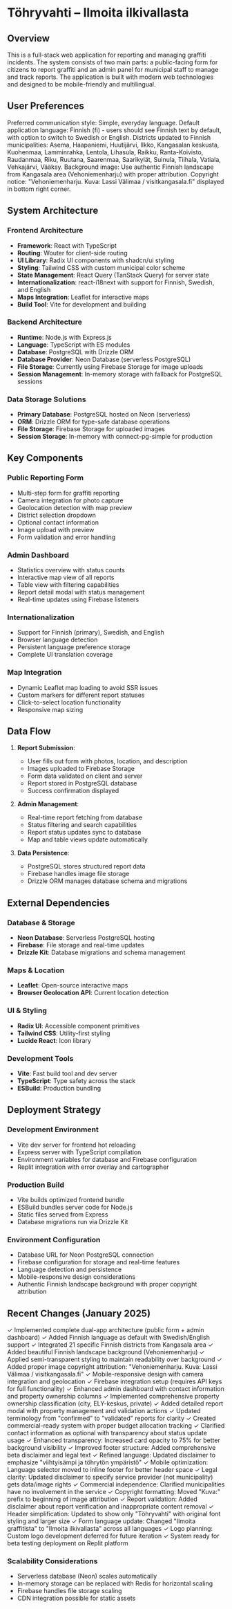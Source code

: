 # Töhryvahti – Ilmoita ilkivallasta

## Overview

This is a full-stack web application for reporting and managing graffiti incidents. The system consists of two main parts: a public-facing form for citizens to report graffiti and an admin panel for municipal staff to manage and track reports. The application is built with modern web technologies and designed to be mobile-friendly and multilingual.

## User Preferences

Preferred communication style: Simple, everyday language.
Default application language: Finnish (fi) - users should see Finnish text by default, with option to switch to Swedish or English.
Districts updated to Finnish municipalities: Asema, Haapaniemi, Huutijärvi, Ilkko, Kangasalan keskusta, Kuohenmaa, Lamminrahka, Lentola, Lihasula, Raikku, Ranta-Koivisto, Raudanmaa, Riku, Ruutana, Saarenmaa, Saarikylät, Suinula, Tiihala, Vatiala, Vehkajärvi, Vääksy.
Background image: Use authentic Finnish landscape from Kangasala area (Vehoniemenharju) with proper attribution.
Copyright notice: "Vehoniemenharju. Kuva: Lassi Välimaa / visitkangasala.fi" displayed in bottom right corner.

## System Architecture

### Frontend Architecture
- **Framework**: React with TypeScript
- **Routing**: Wouter for client-side routing
- **UI Library**: Radix UI components with shadcn/ui styling
- **Styling**: Tailwind CSS with custom municipal color scheme
- **State Management**: React Query (TanStack Query) for server state
- **Internationalization**: react-i18next with support for Finnish, Swedish, and English
- **Maps Integration**: Leaflet for interactive maps
- **Build Tool**: Vite for development and building

### Backend Architecture
- **Runtime**: Node.js with Express.js
- **Language**: TypeScript with ES modules
- **Database**: PostgreSQL with Drizzle ORM
- **Database Provider**: Neon Database (serverless PostgreSQL)
- **File Storage**: Currently using Firebase Storage for image uploads
- **Session Management**: In-memory storage with fallback for PostgreSQL sessions

### Data Storage Solutions
- **Primary Database**: PostgreSQL hosted on Neon (serverless)
- **ORM**: Drizzle ORM for type-safe database operations
- **File Storage**: Firebase Storage for uploaded images
- **Session Storage**: In-memory with connect-pg-simple for production

## Key Components

### Public Reporting Form
- Multi-step form for graffiti reporting
- Camera integration for photo capture
- Geolocation detection with map preview
- District selection dropdown
- Optional contact information
- Image upload with preview
- Form validation and error handling

### Admin Dashboard
- Statistics overview with status counts
- Interactive map view of all reports
- Table view with filtering capabilities
- Report detail modal with status management
- Real-time updates using Firebase listeners

### Internationalization
- Support for Finnish (primary), Swedish, and English
- Browser language detection
- Persistent language preference storage
- Complete UI translation coverage

### Map Integration
- Dynamic Leaflet map loading to avoid SSR issues
- Custom markers for different report statuses
- Click-to-select location functionality
- Responsive map sizing

## Data Flow

1. **Report Submission**:
   - User fills out form with photos, location, and description
   - Images uploaded to Firebase Storage
   - Form data validated on client and server
   - Report stored in PostgreSQL database
   - Success confirmation displayed

2. **Admin Management**:
   - Real-time report fetching from database
   - Status filtering and search capabilities
   - Report status updates sync to database
   - Map and table views update automatically

3. **Data Persistence**:
   - PostgreSQL stores structured report data
   - Firebase handles image file storage
   - Drizzle ORM manages database schema and migrations

## External Dependencies

### Database & Storage
- **Neon Database**: Serverless PostgreSQL hosting
- **Firebase**: File storage and real-time updates
- **Drizzle Kit**: Database migrations and schema management

### Maps & Location
- **Leaflet**: Open-source interactive maps
- **Browser Geolocation API**: Current location detection

### UI & Styling
- **Radix UI**: Accessible component primitives
- **Tailwind CSS**: Utility-first styling
- **Lucide React**: Icon library

### Development Tools
- **Vite**: Fast build tool and dev server
- **TypeScript**: Type safety across the stack
- **ESBuild**: Production bundling

## Deployment Strategy

### Development Environment
- Vite dev server for frontend hot reloading
- Express server with TypeScript compilation
- Environment variables for database and Firebase configuration
- Replit integration with error overlay and cartographer

### Production Build
- Vite builds optimized frontend bundle
- ESBuild bundles server code for Node.js
- Static files served from Express
- Database migrations run via Drizzle Kit

### Environment Configuration
- Database URL for Neon PostgreSQL connection
- Firebase configuration for storage and real-time features
- Language detection and persistence
- Mobile-responsive design considerations
- Authentic Finnish landscape background with proper copyright attribution

## Recent Changes (January 2025)

✓ Implemented complete dual-app architecture (public form + admin dashboard)
✓ Added Finnish language as default with Swedish/English support
✓ Integrated 21 specific Finnish districts from Kangasala area
✓ Added beautiful Finnish landscape background (Vehoniemenharju)
✓ Applied semi-transparent styling to maintain readability over background
✓ Added proper image copyright attribution: "Vehoniemenharju. Kuva: Lassi Välimaa / visitkangasala.fi"
✓ Mobile-responsive design with camera integration and geolocation
✓ Firebase integration setup (requires API keys for full functionality)
✓ Enhanced admin dashboard with contact information and property ownership columns
✓ Implemented comprehensive property ownership classification (city, ELY-keskus, private)
✓ Added detailed report modal with property management and validation actions
✓ Updated terminology from "confirmed" to "validated" reports for clarity
✓ Created commercial-ready system with proper budget allocation tracking
✓ Clarified contact information as optional with transparency about status update usage
✓ Enhanced transparency: Increased card opacity to 75% for better background visibility
✓ Improved footer structure: Added comprehensive beta disclaimer and legal text
✓ Refined language: Updated disclaimer to emphasize "viihtyisämpi ja töhrytön ympäristö" 
✓ Mobile optimization: Language selector moved to inline footer for better header space
✓ Legal clarity: Updated disclaimer to specify service provider (not municipality) gets data/image rights
✓ Commercial independence: Clarified municipalities have no involvement in the service
✓ Copyright formatting: Moved "Kuva:" prefix to beginning of image attribution
✓ Report validation: Added disclaimer about report verification and inappropriate content removal
✓ Header simplification: Updated to show only "Töhryvahti" with original font styling and larger size
✓ Form language update: Changed "Ilmoita graffitista" to "Ilmoita ilkivallasta" across all languages
✓ Logo planning: Custom logo development deferred for future iteration
✓ System ready for beta testing deployment on Replit platform

### Scalability Considerations
- Serverless database (Neon) scales automatically
- In-memory storage can be replaced with Redis for horizontal scaling
- Firebase handles file storage scaling
- CDN integration possible for static assets